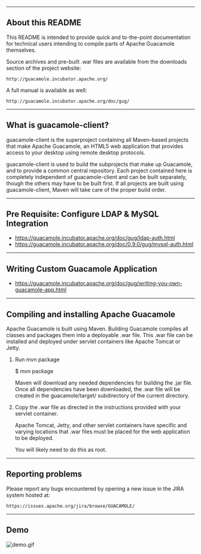 
------------------------------------------------------------
 About this README
------------------------------------------------------------

This README is intended to provide quick and to-the-point documentation for
technical users intending to compile parts of Apache Guacamole themselves.

Source archives and pre-built .war files are available from the downloads
section of the project website:
 
    http://guacamole.incubator.apache.org/

A full manual is available as well:

    http://guacamole.incubator.apache.org/doc/gug/


------------------------------------------------------------
 What is guacamole-client?
------------------------------------------------------------

guacamole-client is the superproject containing all Maven-based projects that
make Apache Guacamole, an HTML5 web application that provides access to your
desktop using remote desktop protocols.

guacamole-client is used to build the subprojects that make up Guacamole, and
to provide a common central repository. Each project contained here is
completely independent of guacamole-client and can be built separately, though
the others may have to be built first. If all projects are built using
guacamole-client, Maven will take care of the proper build order.


------------------------------------------------------------
 Pre Requisite: Configure LDAP & MySQL Integration
------------------------------------------------------------
* https://guacamole.incubator.apache.org/doc/gug/ldap-auth.html
* https://guacamole.incubator.apache.org/doc/0.9.0/gug/mysql-auth.html

------------------------------------------------------------
Writing Custom Guacamole Application
------------------------------------------------------------
* https://guacamole.incubator.apache.org/doc/gug/writing-you-own-guacamole-app.html


------------------------------------------------------------
 Compiling and installing Apache Guacamole
------------------------------------------------------------

Apache Guacamole is built using Maven. Building Guacamole compiles all classes
and packages them into a deployable .war file. This .war file can be installed
and deployed under servlet containers like Apache Tomcat or Jetty.

1) Run mvn package

    $ mvn package

    Maven will download any needed dependencies for building the .jar file.
    Once all dependencies have been downloaded, the .war file will be
    created in the guacamole/target/ subdirectory of the current directory.

2) Copy the .war file as directed in the instructions provided with
   your servlet container.

   Apache Tomcat, Jetty, and other servlet containers have specific and
   varying locations that .war files must be placed for the web
   application to be deployed.

   You will likely need to do this as root.


------------------------------------------------------------
 Reporting problems
------------------------------------------------------------

Please report any bugs encountered by opening a new issue in the JIRA system
hosted at:
    
    https://issues.apache.org/jira/browse/GUACAMOLE/


------------------------------------------------------------
Demo
------------------------------------------------------------
![demo.gif](https://github.com/mohnishbasha/guacamole-client-0.9.12-incubating/blob/master/demo/guacamole-client.gif "demo")
